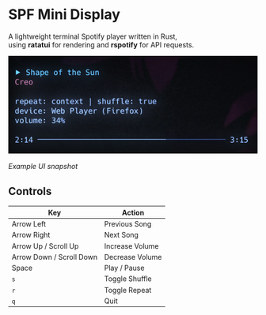 # SPF Mini Display

A lightweight terminal Spotify player written in Rust,  
using **ratatui** for rendering and **rspotify** for API requests.

![Example](/assets/example.png)

*Example UI snapshot*

## Controls
| Key                  | Action             |
|----------------------|--------------------|
| Arrow Left         | Previous Song      |
| Arrow Right        | Next Song          |
| Arrow Up / Scroll Up | Increase Volume   |
| Arrow Down / Scroll Down | Decrease Volume |
| Space                | Play / Pause       |
| `s`                  | Toggle Shuffle     |
| `r`                  | Toggle Repeat      |
| `q`                  | Quit               |
